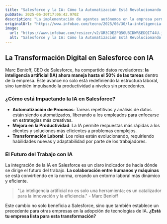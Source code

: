 ```yaml
---
title: "Salesforce y la IA: Cómo la Automatización Está Revolucionando el Trabajo"
pubDate: 2025-06-30T17:06:42.970Z
description: "La implementación de agentes autónomos en la empresa permite que la IA ejecute gran parte del trabajo interno, ajustando la estructura de personal tradicional"
originalUrl: "https://www.infobae.com/tecno/2025/06/30/la-inteligencia-artificial-asume-hasta-un-50-de-las-tareas-en-salesforce/"
image:
  url: "https://www.infobae.com/resizer/v2/GR3CDE2PQ5GUBIDWRSEDQIT44U.jpeg?auth=6a3f9c7166a86feb905107bc232d0a5fd1d02530e9437dee7142510ff48889e2&smart=true&width=1200&height=630&quality=85"
  alt: "Salesforce y la IA: Cómo la Automatización Está Revolucionando el Trabajo"
---
```


## **La Transformación Digital en Salesforce con IA**

Marc Benioff, CEO de Salesforce, ha compartido datos reveladores: **la inteligencia artificial (IA) ahora maneja hasta el 50% de las tareas** dentro de la empresa. Este avance no solo está redefiniendo la estructura laboral, sino también impulsando la productividad a niveles sin precedentes.

### **¿Cómo está Impactando la IA en Salesforce?**

- **Automatización de Procesos**: Tareas repetitivas y análisis de datos están siendo automatizados, liberando a los empleados para enfocarse en estrategias más creativas.
- **Mejora en la Productividad**: La IA permite respuestas más rápidas a los clientes y soluciones más eficientes a problemas complejos.
- **Transformación Laboral**: Los roles están evolucionando, requiriendo habilidades nuevas y adaptabilidad por parte de los trabajadores.

### **El Futuro del Trabajo con IA**

La integración de la IA en Salesforce es un claro indicador de hacia dónde se dirige el futuro del trabajo. **La colaboración entre humanos y máquinas** se está convirtiendo en la norma, creando un entorno laboral más dinámico y eficiente.

> "La inteligencia artificial no es solo una herramienta; es un catalizador para la innovación y la eficiencia." - Marc Benioff

Este cambio no solo beneficia a Salesforce, sino que también establece un precedente para otras empresas en la adopción de tecnologías de IA. **¿Está tu empresa lista para esta transformación?**